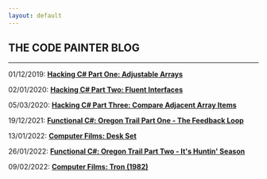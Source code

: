 ```yaml
---
layout: default
---
```


<div class="pagepanel down_arrow white">
  <div class="center">
		<h2>THE CODE PAINTER BLOG</h2>
		<hr/>
		<p>01/12/2019: <strong><a href="https://www.thecodepainter.co.uk/blog/2019113/hackingcsharp_arrayadjust">Hacking C# Part One: Adjustable Arrays</a></strong></p>
		<p>02/01/2020: <strong><a href="http://www.thecodepainter.co.uk/blog/20191231/hackingcshap_fluentinterfaces">Hacking C# Part Two: Fluent Interfaces</a></strong></p>
		<p>05/03/2020: <strong><a href="https://www.thecodepainter.co.uk/blog/20200304/hackingcshap_consecutiveelements">Hacking C# Part Three: Compare Adjacent Array Items</a></strong></p>
		<p>19/12/2021: <strong><a href="https://www.thecodepainter.co.uk/blog/20211219/oregontrail_1">Functional C#: Oregon Trail Part One - The Feedback Loop</a></strong></p>
		<p>13/01/2022: <strong><a href="https://www.thecodepainter.co.uk/blog/20220113/deskset">Computer Films: Desk Set</a></strong></p>
		<p>26/01/2022: <strong><a href="https://www.thecodepainter.co.uk/blog/20220128/oregontrail_2">Functional C#: Oregon Trail Part Two - It's Huntin' Season</a></strong></p>
	  	<p>09/02/2022: <strong><a href="https://www.thecodepainter.co.uk/blog/20220208/tron">Computer Films: Tron (1982)</a></strong></p>
	</div>
</div>
